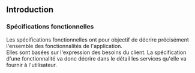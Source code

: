 ## Introduction  

### Spécifications fonctionnelles

Les spécifications fonctionnelles ont pour objectif de décrire précisément l'ensemble des fonctionnalités de l'application.  
Elles sont basées sur l'expression des besoins du client. La spécification d'une fonctionnalité va donc décrire dans le détail les services qu'elle va fournir à l'utilisateur.